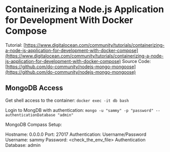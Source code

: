 # Containerizing a Node.js Application for Development With Docker Compose

Tutorial: [https://www.digitalocean.com/community/tutorials/containerizing-a-node-js-application-for-development-with-docker-compose](https://www.digitalocean.com/community/tutorials/containerizing-a-node-js-application-for-development-with-docker-compose)
Source Code: [https://github.com/do-community/nodejs-mongo-mongoose](https://github.com/do-community/nodejs-mongo-mongoose)

## MongoDB Access

Get shell access to the container:
`docker exec -it db bash`

Login to MongDB with authentication:
`mongo -u "sammy" -p "password" --authenticationDatabase "admin"`

MongoDB Compass Setup:

Hostname: 0.0.0.0
Port: 27017
Authentication: Username/Password
Username: sammy
Password: <check_the_env_file>
Authentication Database: admin

